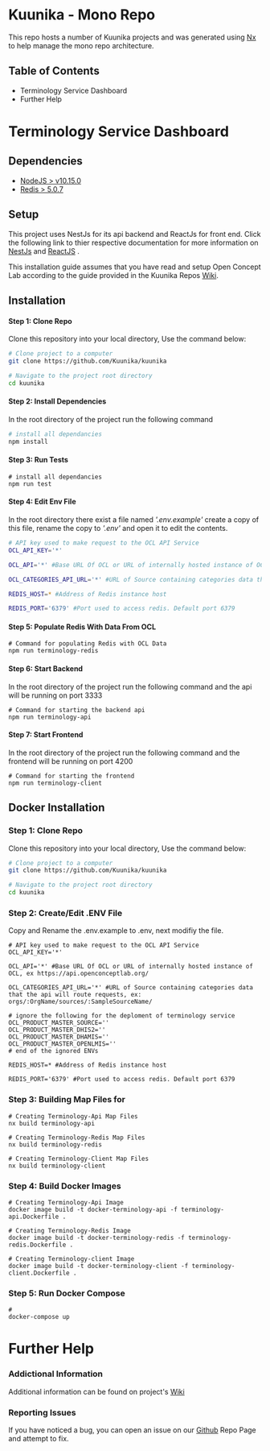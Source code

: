 # Kuunika - Mono Repo

This repo hosts a number of Kuunika projects and was generated using [Nx](https://nx.dev/) to help manage the mono repo architecture. 



## Table of Contents

- Terminology Service Dashboard
- Further Help



# Terminology Service Dashboard

## Dependencies

- [NodeJS > v10.15.0](https://nodejs.org/en/download/)
- [Redis > 5.0.7](https://redis.io/download)



## Setup

This project uses NestJs for its api backend and ReactJs for front end. Click the following link to thier respective documentation for more information on [NestJs](https://docs.nestjs.com/) and [ReactJS](https://reactjs.org/docs/getting-started.html) .

This installation guide assumes that you have read and setup Open Concept Lab according to the guide provided in the Kuunika Repos [Wiki](https://github.com/Kuunika/kuunika/wiki/Terminology-Service-Dashboard---Configuring-Open-Concept-Lab).



## Installation

#### Step 1: Clone Repo

Clone this repository into your local directory, Use the command below:

```bash
# Clone project to a computer
git clone https://github.com/Kuunika/kuunika

# Navigate to the project root directory
cd kuunika
```

#### Step 2: Install Dependencies

In the root directory of the project run the following command

```bash
# install all dependancies
npm install
```

#### Step 3: Run Tests

```shell
# install all dependancies
npm run test
```

#### Step 4: Edit Env File

In the root directory there exist a file named *'.env.example'* create a copy of this file, rename the copy to *'.env'* and open it to edit the contents.

```bash
# API key used to make request to the OCL API Service
OCL_API_KEY='*'

OCL_API='*' #Base URL Of OCL or URL of internally hosted instance of OCL, ex https://api.openconceptlab.org/

OCL_CATEGORIES_API_URL='*' #URL of Source containing categories data that the api will route requests, ex: orgs/:OrgName/sources/:SampleSourceName/

REDIS_HOST=* #Address of Redis instance host

REDIS_PORT='6379' #Port used to access redis. Default port 6379
```

#### Step 5: Populate Redis With Data From OCL

```shell
# Command for populating Redis with OCL Data
npm run terminology-redis
```

#### Step 6: Start Backend

In the root directory of the project run the following command and the api will be running on port 3333

```shell
# Command for starting the backend api
npm run terminology-api
```

#### Step 7: Start Frontend

In the root directory of the project run the following command and the frontend will be running on port 4200

```shell
# Command for starting the frontend 
npm run terminology-client
```

## Docker Installation 

### Step 1: Clone Repo

Clone this repository into your local directory, Use the command below:

```bash
# Clone project to a computer
git clone https://github.com/Kuunika/kuunika

# Navigate to the project root directory
cd kuunika
```

### Step 2: Create/Edit .ENV File

Copy and Rename the .env.example to .env, next modifiy the file.

```shell
# API key used to make request to the OCL API Service
OCL_API_KEY='*'

OCL_API='*' #Base URL Of OCL or URL of internally hosted instance of OCL, ex https://api.openconceptlab.org/

OCL_CATEGORIES_API_URL='*' #URL of Source containing categories data that the api will route requests, ex: orgs/:OrgName/sources/:SampleSourceName/

# ignore the following for the deploment of terminology service
OCL_PRODUCT_MASTER_SOURCE=''
OCL_PRODUCT_MASTER_DHIS2=''
OCL_PRODUCT_MASTER_DHAMIS=''
OCL_PRODUCT_MASTER_OPENLMIS=''
# end of the ignored ENVs

REDIS_HOST=* #Address of Redis instance host

REDIS_PORT='6379' #Port used to access redis. Default port 6379
```



### Step 3: Building Map Files for 

```shell
# Creating Terminology-Api Map Files
nx build terminology-api

# Creating Terminology-Redis Map Files
nx build terminology-redis

# Creating Terminology-Client Map Files
nx build terminology-client
```



### Step 4: Build Docker Images

```shell
# Creating Terminology-Api Image
docker image build -t docker-terminology-api -f terminology-api.Dockerfile .

# Creating Terminology-Redis Image
docker image build -t docker-terminology-redis -f terminology-redis.Dockerfile .

# Creating Terminology-client Image
docker image build -t docker-terminology-client -f terminology-client.Dockerfile .
```



### Step 5: Run Docker Compose

```shell
#
docker-compose up
```





# Further Help

### Addictional Information

Additional information can be found on project's [Wiki](https://github.com/Kuunika/kuunika/wiki) 

### Reporting Issues

If you have noticed a bug, you can open an issue on our [Github](https://github.com/Kuunika/kuunika/issues) Repo Page and attempt to fix.